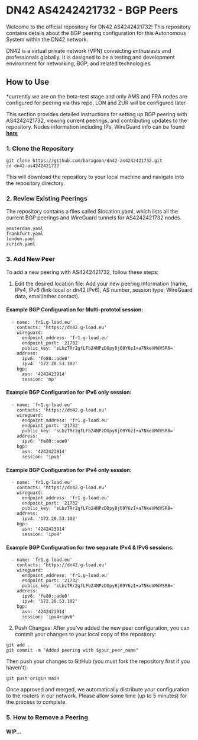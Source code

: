 # DN42 AS4242421732 - BGP Peers
Welcome to the official repository for DN42 AS4242421732! This repository contains details about the BGP peering configuration for this Autonomous System within the DN42 network.

DN42 is a virtual private network (VPN) connecting enthusiasts and professionals globally. It is designed to be a testing and development environment for networking, BGP, and related technologies.
## How to Use

*currently we are on the beta-test stage and only AMS and FRA nodes are configured for peering via this repo, LON and ZUR will be configured later

This section provides detailed instructions for setting up BGP peering with AS4242421732, viewing current peerings, and contributing updates to the repository.
Nodes information including IPs, WireGuard info can be found [**here**](https://as215887.net/dn42)
### 1. Clone the Repository
```
git clone https://github.com/baragoon/dn42-as4242421732.git
cd dn42-as4242421732
```
This will download the repository to your local machine and navigate into the repository directory.
### 2. Review Existing Peerings
The repository contains a files called $location.yaml, which lists all the current BGP peerings and WireGuard tunnels for AS4242421732 nodes.
```
amsterdam.yaml
frankfurt.yaml
london.yaml
zurich.yaml
```
### 3. Add New Peer
To add a new peering with AS4242421732, follow these steps:
1. Edit the desired location file: Add your new peering information (name, IPv4, IPv6 (link-local or dn42 IPv6), AS number, session type, WireGuard data, email/other contact).
#### Example BGP Configuration for Multi-prototol session:
```
  - name: 'fr1.g-load.eu'
    contacts: 'https://dn42.g-load.eu'
    wireguard:
      endpoint_address: 'fr1.g-load.eu'
      endpoint_port: '21732'
      public_key: 'sLbzTRr2gfLFb24NPzDOpy8j09Y6zI+a7NkeVMdVSR8='
    address:
      ipv6: 'fe80::ade0'
      ipv4: '172.20.53.102'
    bgp:
      asn: '4242423914'
      session: 'mp'
```
#### Example BGP Configuration for IPv6 only session:
```
  - name: 'fr1.g-load.eu'
    contacts: 'https://dn42.g-load.eu'
    wireguard:
      endpoint_address: 'fr1.g-load.eu'
      endpoint_port: '21732'
      public_key: 'sLbzTRr2gfLFb24NPzDOpy8j09Y6zI+a7NkeVMdVSR8='
    address:
      ipv6: 'fe80::ade0'
    bgp:
      asn: '4242423914'
      session: 'ipv6'
```
#### Example BGP Configuration for IPv4 only session:
```
  - name: 'fr1.g-load.eu'
    contacts: 'https://dn42.g-load.eu'
    wireguard:
      endpoint_address: 'fr1.g-load.eu'
      endpoint_port: '21732'
      public_key: 'sLbzTRr2gfLFb24NPzDOpy8j09Y6zI+a7NkeVMdVSR8='
    address:
      ipv4: '172.20.53.102'
    bgp:
      asn: '4242423914'
      session: 'ipv4'
```
#### Example BGP Configuration for two separate IPv4 & IPv6 sessions:
```
  - name: 'fr1.g-load.eu'
    contacts: 'https://dn42.g-load.eu'
    wireguard:
      endpoint_address: 'fr1.g-load.eu'
      endpoint_port: '21732'
      public_key: 'sLbzTRr2gfLFb24NPzDOpy8j09Y6zI+a7NkeVMdVSR8='
    address:
      ipv6: 'fe80::ade0'
      ipv4: '172.20.53.102'
    bgp:
      asn: '4242423914'
      session: 'ipv4+ipv6'
```

2. Push Changes: After you've added the new peer configuration, you can commit your changes to your local copy of the repository:
```
git add .
git commit -m "Added peering with $your_peer_name"
```
Then push your changes to GitHub (you must fork the repository first if you haven't):
```
git push origin main
```
Once approved and merged, we automatically distribute your configuration to the routers in our network. Please allow some time (up to 5 minutes) for the process to complete.
### 5. How to Remove a Peering
#### WIP...

